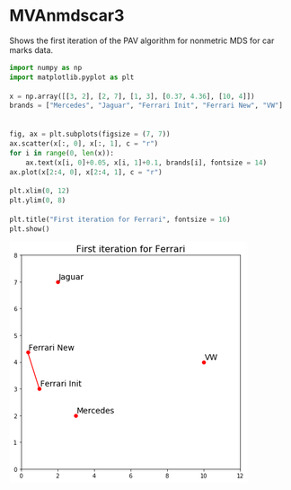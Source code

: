 # MVAnmdscar3
Shows the first iteration of the PAV algorithm for nonmetric MDS for car marks data.

```python
import numpy as np
import matplotlib.pyplot as plt

x = np.array([[3, 2], [2, 7], [1, 3], [0.37, 4.36], [10, 4]])
brands = ["Mercedes", "Jaguar", "Ferrari Init", "Ferrari New", "VW"]


fig, ax = plt.subplots(figsize = (7, 7))
ax.scatter(x[:, 0], x[:, 1], c = "r")
for i in range(0, len(x)):
    ax.text(x[i, 0]+0.05, x[i, 1]+0.1, brands[i], fontsize = 14)
ax.plot(x[2:4, 0], x[2:4, 1], c = "r")

plt.xlim(0, 12)
plt.ylim(0, 8)

plt.title("First iteration for Ferrari", fontsize = 16)
plt.show()
```
![MVAnmdscar3](MVAnmdscar3_python.png)